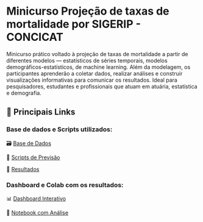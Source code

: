 # Minicurso Projeção de taxas de mortalidade por SIGERIP - CONCICAT

​Minicurso prático voltado à projeção de taxas de mortalidade a partir de diferentes modelos — estatísticos de séries temporais, modelos demográficos-estatísticos, de machine learning. Além da modelagem, os participantes aprenderão a coletar dados, realizar análises e construir visualizações informativas para comunicar os resultados. Ideal para pesquisadores, estudantes e profissionais que atuam em atuária, estatística e demografia.

## 🚀 Principais Links

### Base de dados e Scripts utilizados: 

🗃️ [Base de Dados](https://github.com/Sigerip/Curso-CONCICAT/tree/main/Bases%20de%20Dados)

🤖 [Scripts de Previsão](https://github.com/Sigerip/Curso-CONCICAT/tree/main/Scripts)

🔮 [Resultados](https://github.com/Sigerip/Curso-CONCICAT/tree/main/Previs%C3%B5es%20e%20m%C3%A9tricas)

### Dashboard e Colab com os resultados:

📊 [Dashboard Interativo](https://sigerip-minicurso-concicat.streamlit.app/)

🔬 [Notebook com Análise](https://github.com/Sigerip/Curso-CONCICAT/blob/main/CONCICAT.ipynb)
